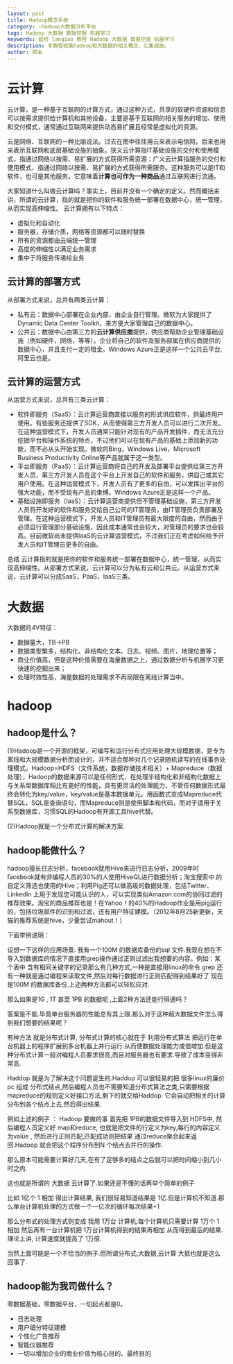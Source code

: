 ```yaml
---
layout: post
title: Hadoop概念手册
category: -Hadoop大数据分析平台
tags: Hadoop 大数据 数据挖掘 机器学习
keywords: 蓝桥 lanqiao 教程 Hadoop 大数据 数据挖掘 机器学习
description: 本教程收集hadoop和大数据的相关概念，汇集成册。
author: 郑未
---
```


# 云计算

云计算，是一种基于互联网的计算方式，通过这种方式，共享的软硬件资源和信息可以按需求提供给计算机和其他设备，主要是基于互联网的相关服务的增加、使用和交付模式，通常通过互联网来提供动态易扩展且经常是虚拟化的资源。

云是网络、互联网的一种比喻说法。过去在图中往往用云来表示电信网，后来也用来表示互联网和底层基础设施的抽象。狭义云计算指IT基础设施的交付和使用模式，指通过网络以按需、易扩展的方式获得所需资源；广义云计算指服务的交付和使用模式，指通过网络以按需、易扩展的方式获得所需服务。这种服务可以是IT和软件，也可是其他服务。它意味着**计算也可作为一种商品**通过互联网进行流通。

大家知道什么叫做云计算吗？事实上，目前并没有一个确定的定义。然而概括来讲，所谓的云计算，指的就是把你的软件和服务统一部署在数据中心，统一管理，从而实现高伸缩性。
云计算拥有以下特点：

- 虚拟化和自动化
- 服务器，存储介质，网络等资源都可以随时替换
- 所有的资源都由云端统一管理
- 高度的伸缩性以满足业务需求
- 集中于将服务传递给业务

## 云计算的部署方式

从部署方式来说，总共有两类云计算：

- 私有云：数据中心部署在企业内部，由企业自行管理。微软为大家提供了Dynamic Data Center Toolkit，来方便大家管理自己的数据中心。
- 公共云：数据中心由第三方的**云计算供应商**提供，供应商帮助企业管理基础设施（例如硬件，网络，等等）。企业将自己的软件及服务部属在供应商提供的数据中心，并且支付一定的租金。Windows Azure正是这样一个公共云平台,阿里云也是。

## 云计算的运营方式

从运营方式来说，总共有三类云计算：

- 软件即服务（SaaS）：云计算运营商直接以服务的形式供应软件，供最终用户使用。有些服务还提供了SDK，从而使得第三方开发人员可以进行二次开发。在这种运营模式下，开发人员通常只能针对现有的产品开发插件，而无法充分挖掘平台和操作系统的特点，不过他们可以在现有产品的基础上添加新的功能，而不必从头开始实现。微软的Bing，Windows Live，Microsoft Business Productivity Online等产品就属于这一类型。
- 平台即服务（PaaS）：云计算运营商将自己的开发及部署平台提供给第三方开发人员，第三方开发人员在这个平台上开发自己的软件和服务，供自己或其它用户使用。在这种运营模式下，开发人员有了更多的自由，可以发挥出平台的强大功能，而不受现有产品的束缚。Windows Azure正是这样一个产品。
- 基础设施即服务（IaaS）：云计算运营商提供但不管理基础设施，第三方开发人员将开发好的软件和服务交给自己公司的IT管理员，由IT管理员负责部署及管理。在这种运营模式下，开发人员和IT管理员有最大限度的自由，然而由于必须自行管理部分基础设施，因此成本通常也会较大，对管理员的要求也会较高。目前微软尚未提供IaaS的云计算运营模式，不过我们正在考虑如何给予开发人员和IT管理员更多的自由。


总结 云计算指的就是把你的软件和服务统一部署在数据中心，统一管理，从而实现高伸缩性。从部署方式来说，云计算可以分为私有云和公共云。从运营方式来说，云计算可以分成SaaS，PaaS，IaaS三类。

# 大数据

大数据的4V特征：

- 数据量大，TB->PB
- 数据类型繁多，结构化、非结构化文本、日志、视频、图片、地理位置等；
- 商业价值高，但是这种价值需要在海量数据之上，通过数据分析与机器学习更快速的挖掘出来；
- 处理时效性高，海量数据的处理需求不再局限在离线计算当中。

# hadoop

## hadoop是什么？

(1)Hadoop是一个开源的框架，可编写和运行分布式应用处理大规模数据，是专为离线和大规模数据分析而设计的，并不适合那种对几个记录随机读写的在线事务处理模式。Hadoop=HDFS（文件系统，数据存储技术相关）+ Mapreduce（数据处理），Hadoop的数据来源可以是任何形式，在处理半结构化和非结构化数据上与关系型数据库相比有更好的性能，具有更灵活的处理能力，不管任何数据形式最终会转化为key/value，key/value是基本数据单元。用函数式变成Mapreduce代替SQL，SQL是查询语句，而Mapreduce则是使用脚本和代码，而对于适用于关系型数据库，习惯SQL的Hadoop有开源工具hive代替。

(2)Hadoop就是一个分布式计算的解决方案.

## hadoop能做什么？

  hadoop擅长日志分析，facebook就用Hive来进行日志分析，2009年时facebook就有非编程人员的30%的人使用HiveQL进行数据分析；淘宝搜索中    的 自定义筛选也使用的Hive；利用Pig还可以做高级的数据处理，包括Twitter、LinkedIn 上用于发现您可能认识的人，可以实现类似Amazon.com的协同过滤的推荐效果。淘宝的商品推荐也是！在Yahoo！的40%的Hadoop作业是用pig运行的，包括垃圾邮件的识别和过滤，还有用户特征建模。（2012年8月25新更新，天猫的推荐系统是hive，少量尝试mahout！）

  下面举例说明：

  设想一下这样的应用场景. 我有一个100M 的数据库备份的sql 文件.我现在想在不导入到数据库的情况下直接用grep操作通过正则过滤出我想要的内容。例如：某个表中 含有相同关键字的记录那么有几种方式,一种是直接用linux的命令 grep 还有一种就是通过编程来读取文件,然后对每行数据进行正则匹配得到结果好了 现在是100M 的数据库备份.上述两种方法都可以轻松应对.

那么如果是1G , 1T 甚至 1PB 的数据呢 ,上面2种方法还能行得通吗？ 

答案是不能.毕竟单台服务器的性能总有其上限.那么对于这种超大数据文件怎么得到我们想要的结果呢？

有种方法 就是分布式计算, 分布式计算的核心就在于 利用分布式算法 把运行在单台机器上的程序扩展到多台机器上并行运行.从而使数据处理能力成倍增加.但是这种分布式计算一般对编程人员要求很高,而且对服务器也有要求.导致了成本变得非常高.

Haddop 就是为了解决这个问题诞生的.Haddop 可以很轻易的把 很多linux的廉价pc 组成 分布式结点,然后编程人员也不需要知道分布式算法之类,只需要根据mapreduce的规则定义好接口方法,剩下的就交给Haddop. 它会自动把相关的计算分布到各个结点上去,然后得出结果.

例如上述的例子 ： Hadoop 要做的事 首先把 1PB的数据文件导入到 HDFS中, 然后编程人员定义好 map和reduce, 也就是把文件的行定义为key,每行的内容定义为value , 然后进行正则匹配,匹配成功则把结果 通过reduce聚合起来返回.Hadoop 就会把这个程序分布到N 个结点去并行的操作.

那么原本可能需要计算好几天,在有了足够多的结点之后就可以把时间缩小到几小时之内.


这也就是所谓的 大数据 云计算了.如果还是不懂的话再举个简单的例子

比如  1亿个  1 相加 得出计算结果, 我们很轻易知道结果是 1亿.但是计算机不知道.那么单台计算机处理的方式做一个一亿次的循环每次结果+1

那么分布式的处理方式则变成 我用 1万台 计算机,每个计算机只需要计算 1万个 1 相加 然后再有一台计算机把 1万台计算机得到的结果再相加
从而得到最后的结果.理论上讲, 计算速度就提高了 1万倍. 

当然上面可能是一个不恰当的例子.但所谓分布式,大数据,云计算 大抵也就是这么回事了.


## hadoop能为我司做什么？

零数据基础，零数据平台，一切起点都是0。

- 日志处理
- 用户细分特征建模
- 个性化广告推荐
- 智能仪器推荐
- 一切以增加企业的商业价值为核心目的、最终目的